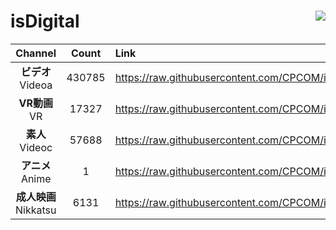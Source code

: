 # isDigital <img align="right" src="https://img.shields.io/github/last-commit/CPCOM/isDigital"/>  
  
| Channel | Count | Link |  
| :-----: | :---: | :--- |  
|**ビデオ**<br />Videoa | 430785 | https://raw.githubusercontent.com/CPCOM/isDigital/main/Videoa.txt |  
|**VR動画**<br />VR | 17327 | https://raw.githubusercontent.com/CPCOM/isDigital/main/VR.txt |  
|**素人**<br />Videoc | 57688 | https://raw.githubusercontent.com/CPCOM/isDigital/main/Videoc.txt |  
|**アニメ**<br />Anime | 1 | https://raw.githubusercontent.com/CPCOM/isDigital/main/Anime.txt |  
|**成人映画**<br />Nikkatsu | 6131 | https://raw.githubusercontent.com/CPCOM/isDigital/main/Nikkatsu.txt |  
